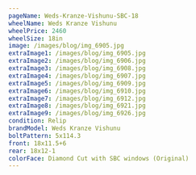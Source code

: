 ```yaml
---
pageName: Weds-Kranze-Vishunu-SBC-18
wheelName: Weds Kranze Vishunu
wheelPrice: 2460
wheelSize: 18in
image: /images/blog/img_6905.jpg
extraImage1: /images/blog/img_6905.jpg
extraImage2: /images/blog/img_6906.jpg
extraImage3: /images/blog/img_6908.jpg
extraImage4: /images/blog/img_6907.jpg
extraImage5: /images/blog/img_6909.jpg
extraImage6: /images/blog/img_6910.jpg
extraImage7: /images/blog/img_6912.jpg
extraImage8: /images/blog/img_6921.jpg
extraImage9: /images/blog/img_6926.jpg
condition: Relip
brandModel: Weds Kranze Vishunu
boltPattern: 5x114.3
front: 18x11.5+6
rear: 18x12-1
colorFace: Diamond Cut with SBC windows (Original)
---
```


